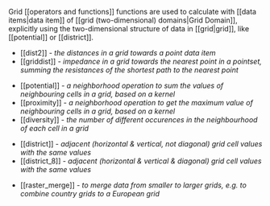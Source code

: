 Grid [[operators and functions]] functions are used to calculate with [[data items|data item]] of [[grid (two-dimensional) domains|Grid Domain]], explicitly using the two-dimensional structure of data in [[grid|grid]], like [[potential]] or [[district]].

-   [[dist2]] - *the distances in a grid towards a point data item*
-   [[griddist]] - *impedance in a grid towards the nearest point in a pointset, summing the resistances of the shortest path to the nearest point*

<!-- -->

-   [[potential]] - *a neighborhood operation to sum the values of neighbouring cells in a grid, based on a kernel*
-   [[proximity]] - *a neighborhood operation to get the maximum value of neighbouring cells in a grid, based on a kernel*
-   [[diversity]] - *the number of different occurences in the neighbourhood of each cell in a grid*

<!-- -->

-   [[district]]   - *adjacent (horizontal & vertical, not diagonal) grid cell values with the same values*
-   [[district_8]] - *adjacent (horizontal & vertical & diagonal) grid cell values with the same values*

<!-- -->

-   [[raster_merge]] - *to merge data from smaller to larger grids, e.g. to combine country grids to a European grid*